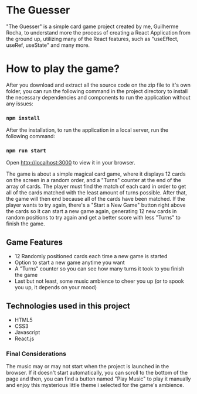 # The Guesser

"The Guesser" is a simple card game project created by me, Guilherme Rocha, to understand more the process of creating a React Application from the ground up, utilizing many of the React features, such as "useEffect, useRef, useState" and many more.

# How to play the game?

After you download and extract all the source code on the zip file to it's own folder, you can run the following command in the project directory to install the necessary dependencies and components to run the application without any issues:

### `npm install`

After the installation, to run the application in a local server, run the following command:

### `npm run start`

Open [http://localhost:3000](http://localhost:3000) to view it in your browser.

The game is about a simple magical card game, where it displays 12 cards on the screen in a random order, and a "Turns" counter at the end of the array of cards. The player must find the match of each card in order to get all of the cards matched with the least amount of turns possible. After that, the game will then end because all of the cards have been matched.
If the player wants to try again, there's a "Start a New Game" button right above the cards so it can start a new game again, generating 12 new cards in random positions to try again and get a better score with less "Turns" to finish the game.

## Game Features

- 12 Randomly positioned cards each time a new game is started
- Option to start a new game anytime you want
- A "Turns" counter so you can see how many turns it took to you finish the game
- Last but not least, some music ambience to cheer you up (or to spook you up, it depends on your mood)

## Technologies used in this project

- HTML5
- CSS3
- Javascript
- React.js

### Final Considerations

The music may or may not start when the project is launched in the browser. If it doesn't start automatically, 
you can scroll to the bottom of the page and then, you can find a button named "Play Music" to play it manually and
enjoy this mysterious little theme i selected for the game's ambience.